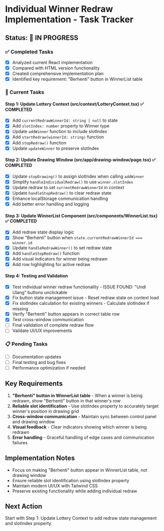 # Individual Winner Redraw Implementation - Task Tracker

## Status: 🔄 IN PROGRESS

### ✅ Completed Tasks
- [x] Analyzed current React implementation
- [x] Compared with HTML version functionality
- [x] Created comprehensive implementation plan
- [x] Identified key requirement: "Berhenti" button in WinnerList table

### 🔄 Current Tasks

#### Step 1: Update Lottery Context (src/context/LotteryContext.tsx) ✅ COMPLETED
- [x] Add `currentRedrawWinnerId: string | null` to state
- [x] Add `slotIndex: number` property to Winner type
- [x] Update `addWinner` function to include slotIndex
- [x] Add `startRedraw(winnerId: string)` function
- [x] Add `stopRedraw()` function
- [x] Update `updateWinner` to preserve slotIndex

#### Step 2: Update Drawing Window (src/app/drawing-window/page.tsx) ✅ COMPLETED
- [x] Update `stopDrawing()` to assign slotIndex when calling `addWinner`
- [x] Simplify `handleIndividualRedraw()` to use `winner.slotIndex`
- [x] Update redraw to set `currentRedrawWinnerId` in context
- [x] Update `handleStopRedraw()` to clear redraw state
- [x] Enhance localStorage communication handling
- [x] Add better error handling and logging

#### Step 3: Update WinnerList Component (src/components/WinnerList.tsx) ✅ COMPLETED
- [x] Add redraw state display logic
- [x] Show "Berhenti" button when `state.currentRedrawWinnerId === winner.id`
- [x] Update `handleRedrawWinner()` to set redraw state
- [x] Add `handleStopRedraw()` function
- [x] Add visual indicators for winner being redrawn
- [x] Add row highlighting for active redraw

#### Step 4: Testing and Validation
- [x] Test individual winner redraw functionality - ISSUE FOUND: "Undi Ulang" buttons unclickable
- [x] Fix button state management issue - Reset redraw state on context load
- [x] Fix slotIndex calculation for existing winners - Calculate slotIndex if missing
- [x] Verify "Berhenti" button appears in correct table row
- [x] Test cross-window communication
- [ ] Final validation of complete redraw flow
- [ ] Validate UI/UX improvements

### 📋 Pending Tasks
- [ ] Documentation updates
- [ ] Final testing and bug fixes
- [ ] Performance optimization if needed

## Key Requirements
1. **"Berhenti" button in WinnerList table** - When a winner is being redrawn, show "Berhenti" button in that winner's row
2. **Reliable slot identification** - Use slotIndex property to accurately target winner's position in drawing grid
3. **Cross-window communication** - Maintain sync between control panel and drawing window
4. **Visual feedback** - Clear indicators showing which winner is being redrawn
5. **Error handling** - Graceful handling of edge cases and communication failures

## Implementation Notes
- Focus on making "Berhenti" button appear in WinnerList table, not drawing window
- Ensure reliable slot identification using slotIndex property
- Maintain modern UI/UX with Tailwind CSS
- Preserve existing functionality while adding individual redraw

## Next Action
Start with Step 1: Update Lottery Context to add redraw state management and slotIndex property.

